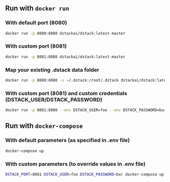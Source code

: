 ## Run with `docker run`

### With default port (8080)

```bash
docker run -p 8080:8080 dstackai/dstack:latest-master
```

### With custom port (8081)
```bash
docker run -p 8081:8080 dstackai/dstack:latest-master
```

### Map your existing .dstack data folder
```bash
docker run -p 8080:8080 -v ~/.dstack:/root/.dstack dstackai/dstack:latest-master
```

### With custom port (8081) and custom credentials (DSTACK_USER/DSTACK_PASSWORD)
```bash
docker run -p 8081:8080 --env DSTACK_USER=foo --env DSTACK_PASSWORD=bar dstackai/dstack:latest-master
```

## Run with `docker-compose`

### With default parameters (as specified in .env file)

```bash
docker-compose up
```
### With custom parameters (to override values in .env file)

```bash
DSTACK_PORT=8081 DSTACK_USER=foo DSTACK_PASSWORD=bar docker-compose up
```